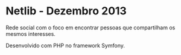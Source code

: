 # Netlib - Dezembro 2013

Rede social com o foco em encontrar pessoas que compartilham os mesmos interesses. 

Desenvolvido com PHP no framework Symfony.
